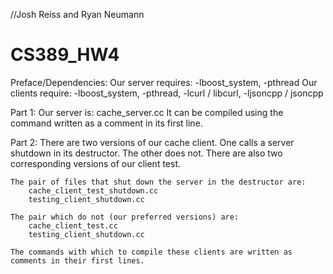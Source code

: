 //Josh Reiss and Ryan Neumann
# CS389_HW4

Preface/Dependencies:
	Our server requires:
		-lboost_system, -pthread
	Our clients require:
		-lboost_system, -pthread, -lcurl / libcurl, -ljsoncpp / jsoncpp

Part 1:
	Our server is:
		cache_server.cc
	It can be compiled using the command written as a comment in its first line.

Part 2:
	There are two versions of our cache client.
	One calls a server shutdown in its destructor. The other does not.
	There are also two corresponding versions of our client test.

	The pair of files that shut down the server in the destructor are:
		cache_client_test_shutdown.cc
		testing_client_shutdown.cc

	The pair which do not (our preferred versions) are:
		cache_client_test.cc
		testing_client_shutdown.cc

	The commands with which to compile these clients are written as comments in their first lines.